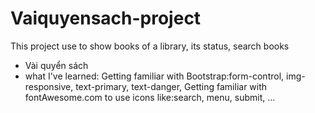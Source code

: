 # Vaiquyensach-project

This project use to show books of a library, its status, search books

- Vài quyển sách
- what I've learned:
  Getting familiar with Bootstrap:form-control, img-responsive, text-primary, text-danger,
  Getting familiar with fontAwesome.com to use icons like:search, menu, submit, ...
